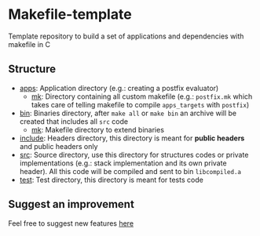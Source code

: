 # Makefile-template

Template repository to build a set of applications and dependencies with makefile in C

## Structure

- [apps](./apps): Application directory (e.g.: creating a postfix evaluator)
  - [mk](./apps/mk): Directory containing all custom makefile (e.g.: `postfix.mk` which takes care of telling makefile to compile `apps_targets` with `postfix`)
- [bin](./bin): Binaries directory, after `make all` or `make bin` an archive will be created that includes all `src` code
  - [mk](./bin/mk): Makefile directory to extend binaries
- [include](./include): Headers directory, this directory is meant for **public headers** and public headers only
- [src](./src): Source directory, use this directory for structures codes or private implementations (e.g.: stack implementation and its own private header). All this code will be compiled and sent to bin `libcompiled.a`
- [test](./test): Test directory, this directory is meant for tests code

## Suggest an improvement

Feel free to suggest new features [here](https://github.com/Ziocash/Makefile-template/issues/new)
